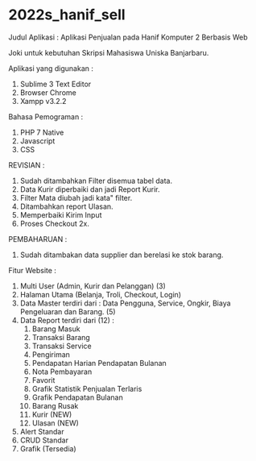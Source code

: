 # 2022s_hanif_sell
Judul Aplikasi :  Aplikasi Penjualan pada Hanif Komputer 2 Berbasis Web

Joki untuk kebutuhan Skripsi Mahasiswa Uniska Banjarbaru.

Aplikasi yang digunakan :
1. Sublime 3 Text Editor
2. Browser Chrome
3. Xampp v3.2.2

Bahasa Pemograman :
1. PHP 7 Native
2. Javascript
3. CSS

REVISIAN :
1. Sudah ditambahkan Filter disemua tabel data.
2. Data Kurir diperbaiki dan jadi Report Kurir.
3. Filter Mata diubah jadi kata" filter.
4. Ditambahkan report Ulasan.
5. Memperbaiki Kirim Input
6. Proses Checkout 2x. 

PEMBAHARUAN :
1. Sudah ditambakan data supplier dan berelasi ke stok barang.

Fitur Website :
1. Multi User (Admin, Kurir dan Pelanggan) (3)
2. Halaman Utama (Belanja, Troli, Checkout, Login)
3. Data Master terdiri dari : Data Pengguna, Service, Ongkir, Biaya Pengeluaran dan Barang. (5)
4. Data Report terdiri dari (12) : 
	1. Barang Masuk
	2. Transaksi Barang
	3. Transaksi Service
	4. Pengiriman
	5. Pendapatan Harian Pendapatan Bulanan
	6. Nota Pembayaran
	7. Favorit
	8. Grafik Statistik Penjualan Terlaris
	9. Grafik Pendapatan Bulanan
	10. Barang Rusak
	11. Kurir (NEW)
	12. Ulasan (NEW)
5. Alert Standar
6. CRUD Standar
7. Grafik (Tersedia)